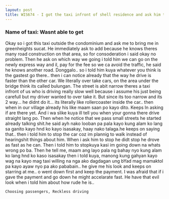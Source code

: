 ```yaml
---
layout: post
title: WIS674 - I got the taxi infront of shell residence and ask him to bring me in greenheights
---
```


### Name of taxi: Wasnt able to get

Okay so i got this taxi outside the condominium and ask me to bring me in greenheights sucat. He immediately ask to add because he knows theres many road construction on that area, so for consoderation i said okay no problem. Then he ask on which way we going i told him we can go on the newly express way and il, pay for the fee so we ca  avoid the traffic, he said he knows another road. Donggalo.. so i told him kuya whatever you think is the gastest go there.. then i can notice already that the way he drive is faster than the other car. We literally over take cars, on the area under the bridge think its called bulungan. The street is abit narrow theres a taxi infront of us who is driving really slow well because i assume his just being carefull but my driver wanted to over take it. But since its too narrow and its 2 way... he didnt do it... its literally like rollercoaster inside the car.. then when in our village already his like maam saan po kayo dito. Keeps ln asking if are there yet. And i wa slike kuya ill tell you when your gonna there drive straight lang po. Then when he notice that we pass small streets he started already talking shit.he said ayh nako looban pa pala kayo kung alam ko lang sa ganito kayo hnd ko kayo isasakay, haay nako talaga.he keeps on saying that.. then i told him to stop the car coz im plannig to walk instead of hearingshit things about him. When i ask him to stop he didt stop he drove as fast as he can. Then i told him to stopkuya kasi im going down na whats wrong po ba. Then he tell me, maam ang layo pala ng bahay nyo kung alam ko lang hnd ko kaso isasakay then i told kuya, manong kung gahyan kayo wag na kayo mag taxi willing na nga ako dagdagan ung bYad mag mamaktol pa kayo ayaw nyo pa ako pababain.. he give me his look and keeps on starring at me.. o went down first and keep the payment. I was afraid that if i gave the payment and go down he might accelarate fast. He have that evil look when i told him about how rude he is..

```Choosing passengers, Reckless driving```
